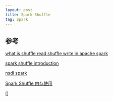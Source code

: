 ```yaml
---
layout: post
title: Spark Shuffle
tag: Spark
---
```


## 参考
[what is shuffle read shuffle write in apache spark](https://stackoverflow.com/questions/27276884/what-is-shuffle-read-shuffle-write-in-apache-spark)

[spark shuffle introduction](https://de.slideshare.net/colorant/spark-shuffle-introduction)

[nsdi spark](http://people.csail.mit.edu/matei/papers/2012/nsdi_spark.pdf)

[Spark Shuffle 内存使用](https://mp.weixin.qq.com/s/wB3xDWwl0k-GzIJ9j6nDyw)

[]